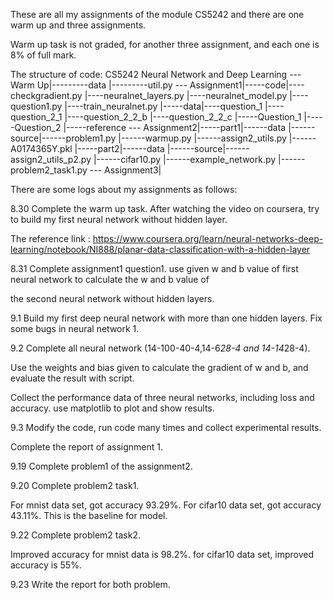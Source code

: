 These are all my assignments of the module CS5242 and there are one warm up and three assignments.

Warm up task is not graded, for another three assignment, and each one is 8% of full mark.

The structure of code:
CS5242 Neural Network and Deep Learning --- Warm Up|---------data
                                                   |---------util.py
                                        --- Assignment1|-----code|----checkgradient.py
                                                                 |----neuralnet_layers.py
                                                                 |----neuralnet_model.py
                                                                 |----question1.py
                                                                 |----train_neuralnet.py
                                                       |-----data|----question_1
                                                                 |----question_2_1
                                                                 |----question_2_2_b
                                                                 |----question_2_2_c
                                                       |-----Question_1
                                                       |-----Question_2
                                                       |-----reference
                                        --- Assignment2|-----part1|------data
                                                                  |------source|------problem1.py
                                                                               |------warmup.py
                                                                               |------assign2_utils.py
                                                                               |------A0174365Y.pkl
                                                       |-----part2|------data
                                                                  |------source|------assign2_utils_p2.py
                                                                               |------cifar10.py
                                                                               |------example_network.py
                                                                               |------problem2_task1.py
                                        --- Assignment3|


There are some logs about my assignments as follows:

8.30 Complete the warm up task. After watching the video on coursera, try to build my first neural network without hidden layer.

The reference link : https://www.coursera.org/learn/neural-networks-deep-learning/notebook/NI888/planar-data-classification-with-a-hidden-layer

8.31 Complete assignment1 question1. use given w and b value of first neural network to calculate the w and b value of

the second neural network without hidden layers.

9.1 Build my first deep neural network with more than one hidden layers. Fix some bugs in neural network 1.

9.2 Complete all neural network (14-100-40-4,14-6*28-4 and 14-14*28-4).

Use the weights and bias given to calculate the gradient of w and b, and evaluate the result with script.

Collect the performance data of three neural networks, including loss and accuracy. use matplotlib to plot and show results.

9.3 Modify the code, run code many times and collect experimental results.

Complete the report of assignment 1.

9.19 Complete problem1 of the assignment2.

9.20 Complete problem2 task1.

For mnist data set, got accuracy 93.29%. For cifar10 data set, got accuracy 43.11%. This is the baseline for model.

9.22 Complete problem2 task2.

Improved accuracy for mnist data is 98.2%. for cifar10 data set, improved accuracy is 55%.

9.23 Write the report for both problem.

